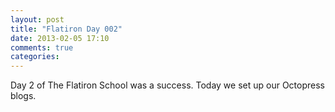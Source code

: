 ```yaml
---
layout: post
title: "Flatiron Day 002"
date: 2013-02-05 17:10
comments: true
categories: 
---
```

Day 2 of The Flatiron School was a success. Today we set up our Octopress blogs. 

